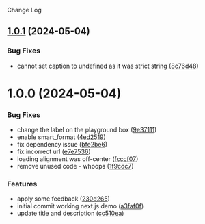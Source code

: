 Change Log

## [1.0.1](https://github.com/deepgram-starters/nextjs-live-transcription/compare/1.0.0...1.0.1) (2024-05-04)


### Bug Fixes

* cannot set caption to undefined as it was strict string ([8c76d48](https://github.com/deepgram-starters/nextjs-live-transcription/commit/8c76d48c819bab0faa7219a7d76a064b2e7000d6))

# 1.0.0 (2024-05-04)


### Bug Fixes

* change the label on the playground box ([9e37111](https://github.com/deepgram-starters/nextjs-live-transcription/commit/9e37111b3a0fb7a2e1c3ff8db26aa4b7631ade8f))
* enable smart_format ([4ed2519](https://github.com/deepgram-starters/nextjs-live-transcription/commit/4ed25197eb7a0b9b1c47950df75821339a2ef242))
* fix dependency issue ([bfe2be6](https://github.com/deepgram-starters/nextjs-live-transcription/commit/bfe2be6d775f9a7142800d1cc191166af0ac1d8a))
* fix incorrect url ([e7e7536](https://github.com/deepgram-starters/nextjs-live-transcription/commit/e7e753637fa89cd1865705e6b497671433b1cbf0))
* loading alignment was off-center ([fcccf07](https://github.com/deepgram-starters/nextjs-live-transcription/commit/fcccf074746dc1afcf72b9de25da714fe312d251))
* remove unused code - whoops ([1f9cdc7](https://github.com/deepgram-starters/nextjs-live-transcription/commit/1f9cdc7bc1f87d9d0bb58774dbf27e52cb8508ba))


### Features

* apply some feedback ([230d265](https://github.com/deepgram-starters/nextjs-live-transcription/commit/230d2651324d4a7a8ca93487e2ea23dc3f65bc0f))
* initial commit working next.js demo ([a3faf0f](https://github.com/deepgram-starters/nextjs-live-transcription/commit/a3faf0ffa03773ed668890aba5c6c75414a6f2b8))
* update title and description ([cc510ea](https://github.com/deepgram-starters/nextjs-live-transcription/commit/cc510ea42591b8a818c103176740e03924767703))
